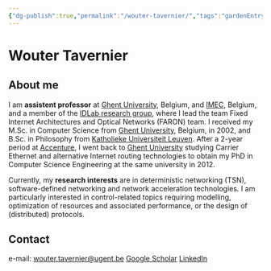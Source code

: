 ```yaml
---
{"dg-publish":true,"permalink":"/wouter-tavernier/","tags":"gardenEntry","dgHomeLink":true,"dgPassFrontmatter":false}
---
```


# Wouter Tavernier
## About me
I am **assistent professor** at [Ghent University](https://www.ugent.be), Belgium, and [IMEC](https://www.imec-int.com/en), Belgium, and a member of the [IDLab research group](https://idlab.ugent.be/), where I lead the team Fixed Internet Architectures and Optical Networks (FARON) team. I received my M.Sc. in Computer Science from [Ghent University](https://www.ugent.be/), Belgium, in 2002, and B.Sc. in Philosophy from [Katholieke Universiteit Leuven](http://kuleuven.be).  After a 2-year period at [Accenture](http://www.accenture.com), I went back to [Ghent University](https://www.ugent.be/) studying Carrier Ethernet and alternative Internet routing technologies to obtain my PhD in Computer Science Engineering at the same university in 2012. 

Currently, my **research interests** are in deterministic networking (TSN), software-defined networking and network acceleration technologies. I am particularly interested in control-related topics requiring modelling, optimization of resources and associated performance, or the design of (distributed) protocols.  

## Contact
e-mail: wouter.tavernier@ugent.be
[Google Scholar](https://scholar.google.be/citations?user=zMoR8AEAAAA)
[LinkedIn](https://www.linkedin.com/in/wouter-tavernier-5049342/)
